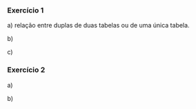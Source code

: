 ### Exercício 1
a) relação entre duplas de duas tabelas ou de uma única tabela.

b)  

c)  

### Exercício 2
a)  

b)  
